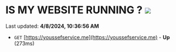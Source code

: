 # IS MY WEBSITE RUNNING ? [![](https://img.shields.io/static/v1?label=Sponsor&message=%E2%9D%A4&logo=GitHub&color=%23fe8e86)](https://github.com/sponsors/<username>)

Last updated: **4/8/2024, 10:36:56 AM**

- `GET` [https://youssefservice.me](https://youssefservice.me) - **Up** (273ms)

